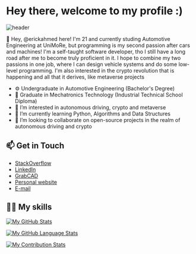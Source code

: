 # Hey there, welcome to my profile :) #

![header](https://user-images.githubusercontent.com/74315338/143016052-2ae61256-fafc-49b1-ac9a-44e0153154ab.png)

👋 Hey, @erickahmed here! I'm 21 and currently studing Automotive Engineering at UniMoRe, but programming is my second passion after cars and machines!
I'm a self-taught software developer, tho I still have a long road after me to become truly proficient in it.
I hope to combine my two passions in one job, where I can design vehicle systems and do some low-level programming.
I'm also interested in the crypto revolution that is happening and all that it derives, like metaverse projects


- ⚙️ Undergraduate in Automotive Engineering (Bachelor's Degree)
- 🔭 Graduate in Mechatronics Technology (Industrial Technical School Diploma)
- 👀 I’m interested in autonomous driving, crypto and metaverse
- 🌱 I’m currently learning Python, Algorithms and Data Structures
- 💞️ I’m looking to collaborate on open-source projects in the realm of autonomous driving and crypto


## 📫 Get in Touch

   - [StackOverflow](stackoverflow.com/users/16104417/erick)
   - [LinkedIn](linkedin.com/in/erickahmed/)
   - [GrabCAD](grabcad.com/erick.ahmed-4)
   - [Personal website](https://erickahmed.me/)
   - [E-mail](ahmederick00@gmail.com)

## 🧑‍🔬 My skills







[![My GitHub Stats](https://github-readme-stats.vercel.app/api/?username=erickahmed&count_private=true&theme=react&showicons=true)]()

[![My GitHub Language Stats](https://github-readme-stats.vercel.app/api/top-langs/?username=erickahmed&langs_count=5&theme=react)]()

[![My Contribution Stats](https://github-contribution-stats.vercel.app/api/?username=nmasi322)](https://github.com/YOUR_USERNAME/github-contribution-stats/)

<!---
erickahmed/erickahmed is a ✨ special ✨ repository because its `README.md` (this file) appears on your GitHub profile.
You can click the Preview link to take a look at your changes.
--->



